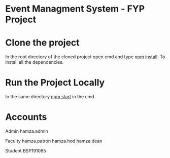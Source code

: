 # Event Managment System - FYP Project

# Clone the project

In the root directory of the cloned project open cmd and type [npm install]().
To install all the dependencies.

# Run the Project Locally

In the same directory [npm start]() in the cmd.

# Accounts

Admin
hamza.admin

Faculty
hamza.patron
hamza.hod
hamza.dean

Student
BSP191085
